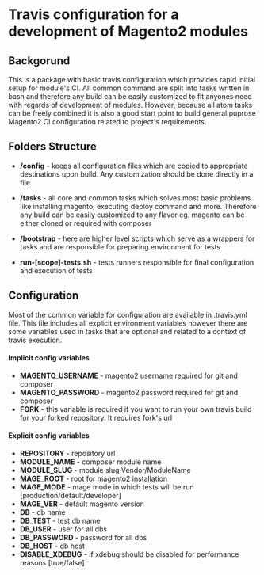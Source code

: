 # Travis configuration for a development of Magento2 modules

## Backgorund
This is a package with basic travis configuration which provides rapid initial setup for module's CI. All common command are split into tasks written in bash and therefore any build can be easily customized to fit anyones need with regards of development of modules. However, because all atom tasks can be freely combined it is also a good start point to build general puprose Magento2 CI configuration related to project's requirements.

## Folders Structure
* **/config** - keeps all configuration files which are copied to appropriate destinations upon build. Any customization should be done directly in a file
* **/tasks** - all core and common tasks which solves most basic problems like installing magento, executing deploy command and more. Therefore any build can be easily customized to any flavor eg. magento can be either cloned or required with composer
* **/bootstrap** - here are higher level scripts which serve as a wrappers for tasks and are responsible for preparing environment for tests

* **run-[scope]-tests.sh** - tests runners responsible for final configuration and execution of tests

## Configuration
Most of the common variable for configuration are available in .travis.yml file. This file includes all explicit environment variables however there are some variables used in tasks that are optional and related to a context of travis execution.

#### Implicit config variables
- **MAGENTO_USERNAME** - magento2 username required for git and composer
- **MAGENTO_PASSWORD** - magento2 password required for git and composer
- **FORK** - this variable is required if you want to run your own travis build for your forked repository. It requires fork's url
#### Explicit config variables
- **REPOSITORY** - repository url
- **MODULE_NAME** - composer module name
- **MODULE_SLUG** - module slug Vendor/ModuleName
- **MAGE_ROOT** - root for magento2 installation   
- **MAGE_MODE** - mage mode in which tests will be run [production/default/developer]
- **MAGE_VER** - default magento version
- **DB** - db name
- **DB_TEST** - test db name
- **DB_USER** - user for all dbs
- **DB_PASSWORD** - password for all dbs
- **DB_HOST** - db host
- **DISABLE_XDEBUG** - if xdebug should be disabled for performance reasons [true/false]